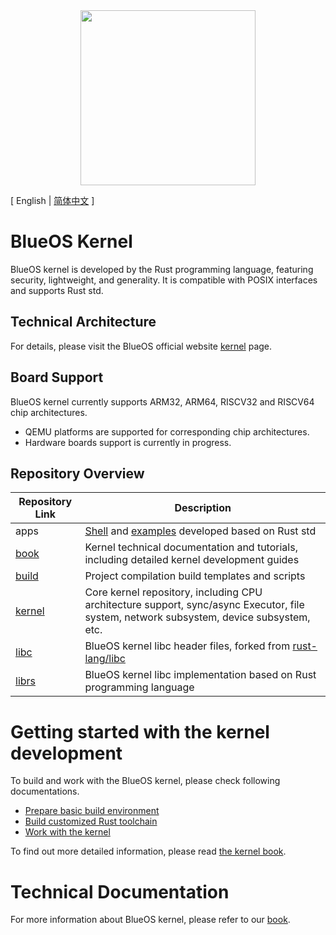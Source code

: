 <div align="center">
  <img src="./images/logo.png" width="280" />
</div>

\[ English | [简体中文](README_zh.md) \]

# BlueOS Kernel
BlueOS kernel is developed by the Rust programming language, featuring security, lightweight, and generality. It is compatible with POSIX interfaces and supports Rust std.

## Technical Architecture
For details, please visit the BlueOS official website [kernel](https://blueos.vivo.com/kernel) page.

## Board Support
BlueOS kernel currently supports ARM32, ARM64, RISCV32 and RISCV64 chip architectures.
- QEMU platforms are supported for corresponding chip architectures.
- Hardware boards support is currently in progress.

## Repository Overview

| Repository Link | Description |
|----------------|-------------|
| apps | [Shell](https://github.com/vivoblueos/apps_shell) and [examples](https://github.com/vivoblueos/apps_example) developed based on Rust std |
| [book](https://github.com/vivoblueos/book) | Kernel technical documentation and tutorials, including detailed kernel development guides |
| [build](https://github.com/vivoblueos/build) | Project compilation build templates and scripts |
| [kernel](https://github.com/vivoblueos/kernel) | Core kernel repository, including CPU architecture support, sync/async Executor, file system, network subsystem, device subsystem, etc. |
| [libc](https://github.com/vivoblueos/libc) | BlueOS kernel libc header files, forked from [rust-lang/libc](https://github.com/rust-lang/libc) |
| [librs](https://github.com/vivoblueos/librs) | BlueOS kernel libc implementation based on Rust programming language |

# Getting started with the kernel development
To build and work with the BlueOS kernel, please check following documentations.
- [Prepare basic build environment](https://github.com/vivoblueos/book/blob/main/src/getting-started.md)
- [Build customized Rust toolchain](https://github.com/vivoblueos/book/blob/main/src/build-rust-toolchain.md)
- [Work with the kernel](https://github.com/vivoblueos/book/blob/main/src/build-kernel.md)

To find out more detailed information, please read [the kernel book](https://github.com/vivoblueos/book).

# Technical Documentation
For more information about BlueOS kernel, please refer to our [book](https://github.com/vivoblueos/book).
